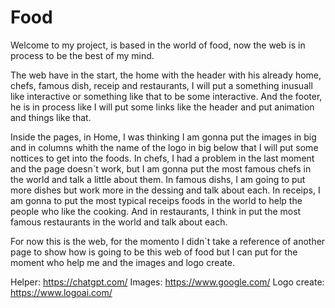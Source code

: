 # Food
Welcome to my project, is based in the world of food, now the web is in process to be the best of my mind.

The web have in the start, the home with the header with his already home, chefs, famous dish, receip and restaurants, I will put a something inusuall like interactive or something like that to be some interactive. And the footer, he is in process like I will put some links like the header and put animation and things like that.

Inside the pages, in Home, I was thinking I am gonna put the images in big and in columns whith the name of the logo in big below that I will put some nottices to get into the foods. In chefs, I had a problem in the last moment and the page doesn`t work, but I am gonna put the most famous chefs in the world and talk a little about them. In famous dishs, I am going to put more dishes but work more in the dessing and talk about each. In receips, I am gonna to put the most typical receips foods in the world to help the people who like the cooking. And in restaurants, I think in put the most famous restaurants in the world and talk about each.

For now this is the web, for the momento I didn`t take a reference of another page to show how is going to be this web of food but I can put for the moment who help me and the images and logo create.

Helper: https://chatgpt.com/
Images: https://www.google.com/
Logo create: https://www.logoai.com/

